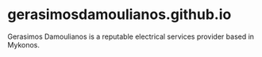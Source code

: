 # gerasimosdamoulianos.github.io
Gerasimos Damoulianos is a reputable electrical services provider based in Mykonos.
